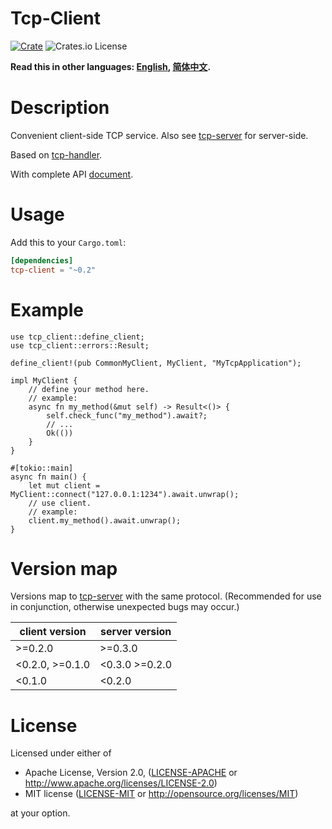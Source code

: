 # Tcp-Client

[![Crate](https://img.shields.io/crates/v/tcp-client.svg)](https://crates.io/crates/tcp-client)
![Crates.io License](https://img.shields.io/crates/l/tcp-client)

**Read this in other languages: [English](README.md), [简体中文](README_zh.md).**

# Description

Convenient client-side TCP service.
Also see [tcp-server](https://crates.io/crates/tcp-server) for server-side.

Based on [tcp-handler](https://crates.io/crates/tcp-handler).

With complete API [document](https://docs.rs/tcp-client/).


# Usage

Add this to your `Cargo.toml`:

```toml
[dependencies]
tcp-client = "~0.2"
```


# Example

```rust,no_run
use tcp_client::define_client;
use tcp_client::errors::Result;

define_client!(pub CommonMyClient, MyClient, "MyTcpApplication");

impl MyClient {
    // define your method here.
    // example:
    async fn my_method(&mut self) -> Result<()> {
        self.check_func("my_method").await?;
        // ...
        Ok(())
    }
}

#[tokio::main]
async fn main() {
    let mut client = MyClient::connect("127.0.0.1:1234").await.unwrap();
    // use client.
    // example:
    client.my_method().await.unwrap();
}
```

# Version map

Versions map to [tcp-server](https://crates.io/crates/tcp-server) with the same protocol.
(Recommended for use in conjunction, otherwise unexpected bugs may occur.)

| client version   | server version  |
|------------------|-----------------|
| \>=0.2.0         | \>=0.3.0        |
| <0.2.0, \>=0.1.0 | <0.3.0 \>=0.2.0 |
| <0.1.0           | <0.2.0          |


# License

Licensed under either of

- Apache License, Version 2.0, ([LICENSE-APACHE](LICENSE-APACHE) or http://www.apache.org/licenses/LICENSE-2.0)
- MIT license ([LICENSE-MIT](LICENSE-MIT) or http://opensource.org/licenses/MIT)

at your option.
